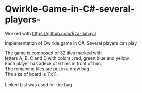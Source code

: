 # Qwirkle-Game-in-C#-several-players-

Worked with https://github.com/Rza-Ismayil

Implementation of Qwirkle game in C#. Several players can play

The game is composed of 32 tiles marked with<br>
letters A, B, C and D with colors : red, green,blue and yellow.<br>
Each player has adeck of 6 tiles in front of him.<br>
The remaining tiles are put in a draw bag.<br>
The size of board is 11x11.<br>  
Linked List was used for the bag<br>


